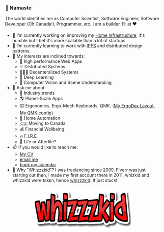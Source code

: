 ### 🙏 Namaste

The world identifies me as Computer Scientist, Software Engineer, Software Developer (Oh Canada!), Programmer, etc. I am a builder 🏗️ at ❤️

- 🔭 I’m currently working on improving my [Home Infrastructure](https://github.com/whizzzkid/home-infrastructure), it's humble but I bet it's more scalable than a lot of startups.
- 🌱 I’m currently learning to work with [IPFS](https://www.wikiwand.com/en/InterPlanetary_File_System) and distributed design patterns.
- 🧠 My interests are inclined towards:
    - 🚀 high performance Web Apps
    - ✨ Distributed Systems
    - 🧑‍🤝‍🧑 Decenteralized Systems
    - 🤖 Deep Learning
    - 👀 Computer Vision and Scene Understanding
- 💬 Ask me about:
    - 🤖 Industry trends
    - 🌎 Planet-Scale Apps
    - ⌨️ Ergonomics, Ergo-Mech Keyboards, QMK. ([My ErgoDox Layout](https://configure.ergodox-ez.com/ergodox-ez/layouts/EWV4v/latest/0), [My QMK config](https://github.com/whizzzkid/qmk_firmware/blob/master/keyboards/ergodox_ez/keymaps/whizzzkid/keymap.c))
    - 🏡 Home Automation
    - 🇨🇦 Moving to Canada
    - 💰 Financial Wellbeing
    - 🔥 F.I.R.E
    - 👻 Life or Afterlife?
- 📫 If you would like to reach me:
    - [My CV](https://nishantarora.in/CV)
    - [email me](mailto:me@nishantarora.in)
    - [book my calendar](https://nishantarora.in/cal)
- 🤔 Why "Whizzzkid"? I was freelancing since 2009, Fiverr was just starting out then, I made my first account there in 2011, whizkid and whizzkid were taken, hence [whizzzkid](https://www.fiverr.com/whizzzkid). It just stuck!
    
    
<p align="center">
  <img src="https://raw.githubusercontent.com/whizzzkid/whizzzkid/master/whizzzkid-logo.png">
</p>
